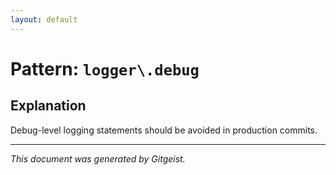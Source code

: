 ```yaml
---
layout: default
---
```


# Pattern: `logger\.debug`

## Explanation

Debug-level logging statements should be avoided in production commits.

---

*This document was generated by Gitgeist.*
